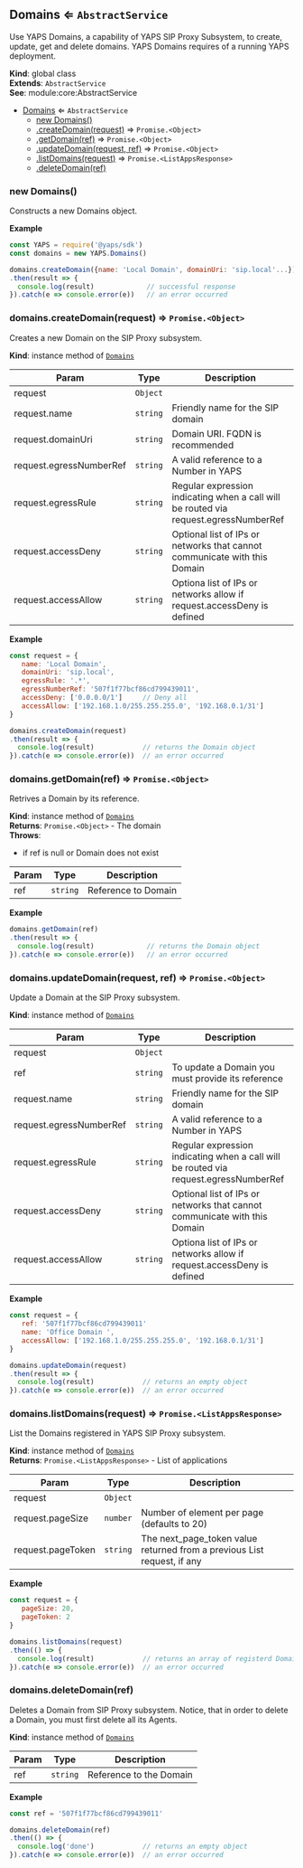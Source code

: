 <a name="Domains"></a>

## Domains ⇐ <code>AbstractService</code>
Use YAPS Domains, a capability of YAPS SIP Proxy Subsystem,
to create, update,  get and delete domains. YAPS Domains requires of a
running YAPS deployment.

**Kind**: global class  
**Extends**: <code>AbstractService</code>  
**See**: module:core:AbstractService  

* [Domains](#Domains) ⇐ <code>AbstractService</code>
    * [new Domains()](#new_Domains_new)
    * [.createDomain(request)](#Domains+createDomain) ⇒ <code>Promise.&lt;Object&gt;</code>
    * [.getDomain(ref)](#Domains+getDomain) ⇒ <code>Promise.&lt;Object&gt;</code>
    * [.updateDomain(request, ref)](#Domains+updateDomain) ⇒ <code>Promise.&lt;Object&gt;</code>
    * [.listDomains(request)](#Domains+listDomains) ⇒ <code>Promise.&lt;ListAppsResponse&gt;</code>
    * [.deleteDomain(ref)](#Domains+deleteDomain)

<a name="new_Domains_new"></a>

### new Domains()
Constructs a new Domains object.

**Example**  
```js
const YAPS = require('@yaps/sdk')
const domains = new YAPS.Domains()

domains.createDomain({name: 'Local Domain', domainUri: 'sip.local'...})
.then(result => {
  console.log(result)             // successful response
}).catch(e => console.error(e))   // an error occurred
```
<a name="Domains+createDomain"></a>

### domains.createDomain(request) ⇒ <code>Promise.&lt;Object&gt;</code>
Creates a new Domain on the SIP Proxy subsystem.

**Kind**: instance method of [<code>Domains</code>](#Domains)  

| Param | Type | Description |
| --- | --- | --- |
| request | <code>Object</code> |  |
| request.name | <code>string</code> | Friendly name for the SIP domain |
| request.domainUri | <code>string</code> | Domain URI. FQDN is recommended |
| request.egressNumberRef | <code>string</code> | A valid reference to a Number in YAPS |
| request.egressRule | <code>string</code> | Regular expression indicating when a call will be routed via request.egressNumberRef |
| request.accessDeny | <code>string</code> | Optional list of IPs or networks that cannot communicate with this Domain |
| request.accessAllow | <code>string</code> | Optiona list of IPs or networks allow if request.accessDeny is defined |

**Example**  
```js
const request = {
   name: 'Local Domain',
   domainUri: 'sip.local',
   egressRule: '.*',
   egressNumberRef: '507f1f77bcf86cd799439011',
   accessDeny: ['0.0.0.0/1']     // Deny all
   accessAllow: ['192.168.1.0/255.255.255.0', '192.168.0.1/31']
}

domains.createDomain(request)
.then(result => {
  console.log(result)            // returns the Domain object
}).catch(e => console.error(e))  // an error occurred
```
<a name="Domains+getDomain"></a>

### domains.getDomain(ref) ⇒ <code>Promise.&lt;Object&gt;</code>
Retrives a Domain by its reference.

**Kind**: instance method of [<code>Domains</code>](#Domains)  
**Returns**: <code>Promise.&lt;Object&gt;</code> - The domain  
**Throws**:

- if ref is null or Domain does not exist


| Param | Type | Description |
| --- | --- | --- |
| ref | <code>string</code> | Reference to Domain |

**Example**  
```js
domains.getDomain(ref)
.then(result => {
  console.log(result)             // returns the Domain object
}).catch(e => console.error(e))   // an error occurred
```
<a name="Domains+updateDomain"></a>

### domains.updateDomain(request, ref) ⇒ <code>Promise.&lt;Object&gt;</code>
Update a Domain at the SIP Proxy subsystem.

**Kind**: instance method of [<code>Domains</code>](#Domains)  

| Param | Type | Description |
| --- | --- | --- |
| request | <code>Object</code> |  |
| ref | <code>string</code> | To update a Domain you must provide its reference |
| request.name | <code>string</code> | Friendly name for the SIP domain |
| request.egressNumberRef | <code>string</code> | A valid reference to a Number in YAPS |
| request.egressRule | <code>string</code> | Regular expression indicating when a call will be routed via request.egressNumberRef |
| request.accessDeny | <code>string</code> | Optional list of IPs or networks that cannot communicate with this Domain |
| request.accessAllow | <code>string</code> | Optiona list of IPs or networks allow if request.accessDeny is defined |

**Example**  
```js
const request = {
   ref: '507f1f77bcf86cd799439011'
   name: 'Office Domain ',
   accessAllow: ['192.168.1.0/255.255.255.0', '192.168.0.1/31']
}

domains.updateDomain(request)
.then(result => {
  console.log(result)            // returns an empty object
}).catch(e => console.error(e))  // an error occurred
```
<a name="Domains+listDomains"></a>

### domains.listDomains(request) ⇒ <code>Promise.&lt;ListAppsResponse&gt;</code>
List the Domains registered in YAPS SIP Proxy subsystem.

**Kind**: instance method of [<code>Domains</code>](#Domains)  
**Returns**: <code>Promise.&lt;ListAppsResponse&gt;</code> - List of applications  

| Param | Type | Description |
| --- | --- | --- |
| request | <code>Object</code> |  |
| request.pageSize | <code>number</code> | Number of element per page (defaults to 20) |
| request.pageToken | <code>string</code> | The next_page_token value returned from a previous List request, if any |

**Example**  
```js
const request = {
   pageSize: 20,
   pageToken: 2
}

domains.listDomains(request)
.then(() => {
  console.log(result)            // returns an array of registerd Domains
}).catch(e => console.error(e))  // an error occurred
```
<a name="Domains+deleteDomain"></a>

### domains.deleteDomain(ref)
Deletes a Domain from SIP Proxy subsystem. Notice, that in order to delete
a Domain, you must first delete all its Agents.

**Kind**: instance method of [<code>Domains</code>](#Domains)  

| Param | Type | Description |
| --- | --- | --- |
| ref | <code>string</code> | Reference to the Domain |

**Example**  
```js
const ref = '507f1f77bcf86cd799439011'

domains.deleteDomain(ref)
.then(() => {
  console.log('done')            // returns an empty object
}).catch(e => console.error(e))  // an error occurred
```

